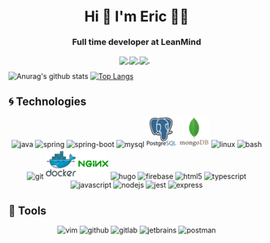 <h1 align='center'>
  Hi 👋 I'm Eric 👨‍💻
</h1>
<h3 align="center">Full time developer at LeanMind</h3>


<p align='center'>
   <a href="https://gitlab.com/ericdriussi">
    <img align="center" src="https://img.shields.io/badge/gitlab-%230077B5.svg?&style=for-the-badge&logo=gitlab&logoColor=white" />
  </a>
  <a href="https://unixmagick.xyz/">
   <img align="center" src="https://img.shields.io/badge/-unixmagick-E34F26?style=for-the-badge&logo=HTML5;logoColor=white" />
  </a>
  
  <a href="https://www.linkedin.com/in/eric-driussi/">
    <img align="center" src="https://img.shields.io/badge/linkedin-%230077B5.svg?&style=for-the-badge&logo=linkedin&logoColor=white" />
  </a>&nbsp;&nbsp;
  
</p>

  ![Anurag's github stats](https://github-readme-stats.vercel.app/api?username=EricDriussi&show_icons=true&theme=tokyonight)
  [![Top Langs](https://github-readme-stats.vercel.app/api/top-langs/?username=EricDriussi&layout=compact&theme=tokyonight)](https://github.com/AiranSchez/github-readme-stats)
  
  

## 🌀 Technologies

<p align="center">
  <img src="https://www.vectorlogo.zone/logos/java/java-icon.svg" alt="java" width="60" height="60"/> 
<img src="https://www.vectorlogo.zone/logos/springio/springio-icon.svg" alt="spring"  width="60" height="60"/>
<img src="https://miro.medium.com/max/856/1*O68LbDvD5Dcsnez73M7v4Q.png" alt="spring-boot"  width="60" height="60"/>
  <img src="https://www.vectorlogo.zone/logos/mysql/mysql-icon.svg" alt="mysql" width="60" height="60"/> 
<img src="https://raw.githubusercontent.com/devicons/devicon/master/icons/postgresql/postgresql-original-wordmark.svg" alt="postgresql"  width="60" height="60"/>
<img src="https://raw.githubusercontent.com/devicons/devicon/master/icons/mongodb/mongodb-original-wordmark.svg" alt="mongodb"  width="60" height="60"/>
  <img src="https://www.vectorlogo.zone/logos/linux/linux-icon.svg" alt="linux" width="60" height="60"/> 
<img src="https://www.vectorlogo.zone/logos/gnu_bash/gnu_bash-icon.svg" alt="bash" width="60" height="60"/> 
  <img src="https://www.vectorlogo.zone/logos/git-scm/git-scm-icon.svg" alt="git" width="60" height="60"/> 
<img src="https://raw.githubusercontent.com/devicons/devicon/master/icons/docker/docker-original-wordmark.svg" alt="docker"  width="60" height="60"/>
<img src="https://raw.githubusercontent.com/devicons/devicon/master/icons/nginx/nginx-original.svg" alt="nginx"  width="60" height="60"/>
<img src="https://api.iconify.design/logos-hugo.svg" alt="hugo"  width="60" height="60"/>
  <img src="https://www.vectorlogo.zone/logos/firebase/firebase-icon.svg" alt="firebase" width="60" height="60"/> 
  <img src="https://www.vectorlogo.zone/logos/w3_html5/w3_html5-icon.svg" alt="html5" width="60" height="60"/> 
  <img src="https://www.vectorlogo.zone/logos/typescriptlang/typescriptlang-icon.svg" alt="typescript" width="60" height="60"/>
  <img src="https://www.vectorlogo.zone/logos/javascript/javascript-icon.svg" alt="javascript" width="60" height="60"/> 
  <img src="https://www.vectorlogo.zone/logos/nodejs/nodejs-icon.svg" alt="nodejs" width="60" height="60"/> 
<img src="https://www.vectorlogo.zone/logos/jestjsio/jestjsio-icon.svg" alt="jest"  width="60" height="60"/>
  <img src="https://www.vectorlogo.zone/logos/expressjs/expressjs-icon.svg" alt="express" width="60" height="60"/> 
</p>



## 🔧 Tools
<p align="center">

<img src="https://www.vectorlogo.zone/logos/vim/vim-icon.svg" alt="vim"  width="60" height="60"/>
<img src="https://www.vectorlogo.zone/logos/github/github-icon.svg" alt="github"  width="60" height="60"/>
<img src="https://www.vectorlogo.zone/logos/gitlab/gitlab-icon.svg" alt="gitlab"  width="60" height="60"/>
<img src="https://www.vectorlogo.zone/logos/jetbrains/jetbrains-icon.svg" alt="jetbrains"  width="60" height="60"/>
  <img src="https://www.vectorlogo.zone/logos/getpostman/getpostman-icon.svg" alt="postman"  width="60" height="60"/>

</p>


<!--
**EricDriussi/EricDriussi** is a ✨ _special_ ✨ repository because its `README.md` (this file) appears on your GitHub profile.

Here are some ideas to get you started:

- 🔭 I’m currently working on ...
- 🌱 I’m currently learning ...
- 👯 I’m looking to collaborate on ...
- 🤔 I’m looking for help with ...
- 💬 Ask me about ...
- 📫 How to reach me: ...
- 😄 Pronouns: ...
- ⚡ Fun fact: ...
-->
